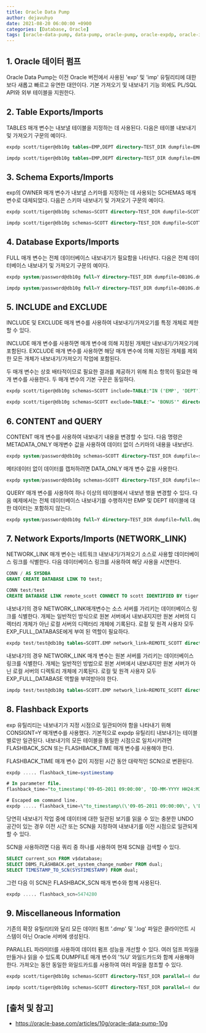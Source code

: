 ```yaml
---
title: Oracle Data Pump
author: dejavuhyo
date: 2021-08-20 06:00:00 +0900
categories: [Database, Oracle]
tags: [oracle-data-pump, data-pump, oracle-pump, oracle-expdp, oracle-impdb, expdp, impdb, 오라클-데이터-펌프, 오라클-펌프, 데이터-펌프]
---
```


## 1. Oracle 데이터 펌프
Oracle Data Pump는 이전 Oracle 버전에서 사용된 'exp' 및 'imp' 유틸리티에 대한 보다 새롭고 빠르고 유연한 대안이다. 기본 가져오기 및 내보내기 기능 외에도 PL/SQL API와 외부 테이블을 지원한다.

## 2. Table Exports/Imports
TABLES 매개 변수는 내보낼 테이블을 지정하는 데 사용된다. 다음은 테이블 내보내기 및 가져오기 구문의 예이다.

```sql
expdp scott/tiger@db10g tables=EMP,DEPT directory=TEST_DIR dumpfile=EMP_DEPT.dmp logfile=expdpEMP_DEPT.log
```

```sql
impdp scott/tiger@db10g tables=EMP,DEPT directory=TEST_DIR dumpfile=EMP_DEPT.dmp logfile=impdpEMP_DEPT.log
```

## 3. Schema Exports/Imports
exp의 OWNER 매개 변수가 내보낼 스키마를 지정하는 데 사용되는 SCHEMAS 매개 변수로 대체되었다. 다음은 스키마 내보내기 및 가져오기 구문의 예이다.

```sql
expdp scott/tiger@db10g schemas=SCOTT directory=TEST_DIR dumpfile=SCOTT.dmp logfile=expdpSCOTT.log
```

```sql
impdp scott/tiger@db10g schemas=SCOTT directory=TEST_DIR dumpfile=SCOTT.dmp logfile=impdpSCOTT.log
```

## 4. Database Exports/Imports
FULL 매개 변수는 전체 데이터베이스 내보내기가 필요함을 나타낸다. 다음은 전체 데이터베이스 내보내기 및 가져오기 구문의 예이다.

```sql
expdp system/password@db10g full=Y directory=TEST_DIR dumpfile=DB10G.dmp logfile=expdpDB10G.log
```

```sql
impdp system/password@db10g full=Y directory=TEST_DIR dumpfile=DB10G.dmp logfile=impdpDB10G.log
```

## 5. INCLUDE and EXCLUDE
INCLUDE 및 EXCLUDE 매개 변수를 사용하여 내보내기/가져오기를 특정 개체로 제한할 수 있다.

INCLUDE 매개 변수를 사용하면 매개 변수에 의해 지정된 개체만 내보내기/가져오기에 포함된다. EXCLUDE 매개 변수를 사용하면 해당 매개 변수에 의해 지정된 개체를 제외한 모든 개체가 내보내기/가져오기 작업에 포함된다.

두 매개 변수는 상호 배타적이므로 필요한 결과를 제공하기 위해 최소 항목이 필요한 매개 변수를 사용한다. 두 매개 변수의 기본 구문은 동일하다.

```sql
expdp scott/tiger@db10g schemas=SCOTT include=TABLE:"IN ('EMP', 'DEPT')" directory=TEST_DIR dumpfile=SCOTT.dmp logfile=expdpSCOTT.log
```

```sql
expdp scott/tiger@db10g schemas=SCOTT exclude=TABLE:"= 'BONUS'" directory=TEST_DIR dumpfile=SCOTT.dmp logfile=expdpSCOTT.log
```

## 6. CONTENT and QUERY
CONTENT 매개 변수를 사용하여 내보내기 내용을 변경할 수 있다. 다음 명령은 METADATA_ONLY 매개변수 값을 사용하여 데이터 없이 스키마의 내용을 내보낸다.

```sql
expdp system/password@db10g schemas=SCOTT directory=TEST_DIR dumpfile=scott_meta.dmp logfile=expdp.log content=METADATA_ONLY
```

메타데이터 없이 데이터를 캡처하려면 DATA_ONLY 매개 변수 값을 사용한다.

```sql
expdp system/password@db10g schemas=SCOTT directory=TEST_DIR dumpfile=scott_data.dmp logfile=expdp.log content=DATA_ONLY
```

QUERY 매개 변수를 사용하여 하나 이상의 테이블에서 내보낸 행을 변경할 수 있다. 다음 예제에서는 전체 데이터베이스 내보내기를 수행하지만 EMP 및 DEPT 테이블에 대한 데이터는 포함하지 않는다.

```sql
expdp system/password@db10g full=Y directory=TEST_DIR dumpfile=full.dmp logfile=expdp_full.log query='SCOTT.EMP:"WHERE deptno=0",SCOTT.DEPT:"WHERE deptno=0"'
```

## 7. Network Exports/Imports (NETWORK_LINK)
NETWORK_LINK 매개 변수는 네트워크 내보내기/가져오기 소스로 사용할 데이터베이스 링크를 식별한다. 다음 데이터베이스 링크를 사용하여 해당 사용을 시연한다.

```sql
CONN / AS SYSDBA
GRANT CREATE DATABASE LINK TO test;

CONN test/test
CREATE DATABASE LINK remote_scott CONNECT TO scott IDENTIFIED BY tiger USING 'DEV';
```

내보내기의 경우 NETWORK_LINK매개변수는 소스 서버를 가리키는 데이터베이스 링크를 식별한다. 개체는 일반적인 방식으로 원본 서버에서 내보내지지만 원본 서버의 디렉터리 개체가 아닌 로컬 서버의 디렉터리 개체에 기록된다. 로컬 및 원격 사용자 모두 EXP_FULL_DATABASE에게 부여 된 역할이 필요하다.

```sql
expdp test/test@db10g tables=SCOTT.EMP network_link=REMOTE_SCOTT directory=TEST_DIR dumpfile=EMP.dmp logfile=expdpEMP.log
```

내보내기의 경우 NETWORK_LINK 매개 변수는 원본 서버를 가리키는 데이터베이스 링크를 식별한다. 개체는 일반적인 방법으로 원본 서버에서 내보내지만 원본 서버가 아닌 로컬 서버의 디렉토리 개체에 기록된다. 로컬 및 원격 사용자 모두 EXP_FULL_DATABASE 역할을 부여받아야 한다.

```sql
impdp test/test@db10g tables=SCOTT.EMP network_link=REMOTE_SCOTT directory=TEST_DIR logfile=impdpSCOTT.log remap_schema=SCOTT:TEST
```

## 8. Flashback Exports
exp 유틸리티는 내보내기가 지정 시점으로 일관되어야 함을 나타내기 위해 CONSIGNT=Y 매개변수를 사용했다. 기본적으로 expdp 유틸리티 내보내기는 테이블별로만 일관된다. 내보내기의 모든 테이블을 동일한 시점으로 일치시키려면 FLASHBACK_SCN 또는 FLASHBACK_TIME 매개 변수를 사용해야 한다.

FLASHBACK_TIME 매개 변수 값이 지정된 시간 동안 대략적인 SCN으로 변환된다.

```sql
expdp ..... flashback_time=systimestamp

# In parameter file.
flashback_time="to_timestamp('09-05-2011 09:00:00', 'DD-MM-YYYY HH24:MI:SS')"

# Escaped on command line.
expdp ..... flashback_time=\"to_timestamp\(\'09-05-2011 09:00:00\', \'DD-MM-YYYY HH24:MI:SS\'\)\"
```

당연히 내보내기 작업 중에 데이터에 대한 일관된 보기를 읽을 수 있는 충분한 UNDO 공간이 있는 경우 이전 시간 또는 SCN을 지정하여 내보내기를 이전 시점으로 일관되게 할 수 있다.

SCN을 사용하려면 다음 쿼리 중 하나를 사용하여 현재 SCN을 검색할 수 있다.

```sql
SELECT current_scn FROM v$database;
SELECT DBMS_FLASHBACK.get_system_change_number FROM dual;
SELECT TIMESTAMP_TO_SCN(SYSTIMESTAMP) FROM dual;
```

그런 다음 이 SCN은 FLASHBACK_SCN 매개 변수와 함께 사용된다.

```sql
expdp ..... flashback_scn=5474280
```

## 9. Miscellaneous Information
기존의 확장 유틸리티와 달리 모든 데이터 펌프 '.dmp' 및 '.log' 파일은 클라이언트 시스템이 아닌 Oracle 서버에 생성된다.

PARALLEL 파라미터를 사용하여 데이터 펌프 성능을 개선할 수 있다. 여러 덤프 파일을 만들거나 읽을 수 있도록 DUMPFILE 매개 변수의 '%U' 와일드카드와 함께 사용해야 한다. 가져오는 동안 동일한 와일드카드를 사용하여 여러 파일을 참조할 수 있다.

```sql
expdp scott/tiger@db10g schemas=SCOTT directory=TEST_DIR parallel=4 dumpfile=SCOTT_%U.dmp logfile=expdpSCOTT.log
```

```sql
impdp scott/tiger@db10g schemas=SCOTT directory=TEST_DIR parallel=4 dumpfile=SCOTT_%U.dmp logfile=impdpSCOTT.log
```

## [출처 및 참고]
* <https://oracle-base.com/articles/10g/oracle-data-pump-10g>
